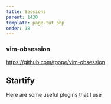```yaml
---
title: Sessions
parent: 1430
template: page-tut.php
order: 18
---
```


### vim-obsession

https://github.com/tpope/vim-obsession


## Startify

Here are some useful plugins that I use

